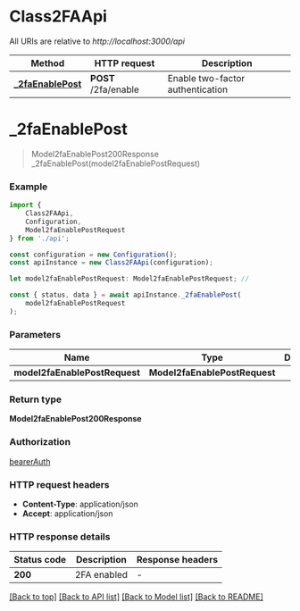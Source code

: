 # Class2FAApi

All URIs are relative to *http://localhost:3000/api*

|Method | HTTP request | Description|
|------------- | ------------- | -------------|
|[**_2faEnablePost**](#_2faenablepost) | **POST** /2fa/enable | Enable two-factor authentication|

# **_2faEnablePost**
> Model2faEnablePost200Response _2faEnablePost(model2faEnablePostRequest)


### Example

```typescript
import {
    Class2FAApi,
    Configuration,
    Model2faEnablePostRequest
} from './api';

const configuration = new Configuration();
const apiInstance = new Class2FAApi(configuration);

let model2faEnablePostRequest: Model2faEnablePostRequest; //

const { status, data } = await apiInstance._2faEnablePost(
    model2faEnablePostRequest
);
```

### Parameters

|Name | Type | Description  | Notes|
|------------- | ------------- | ------------- | -------------|
| **model2faEnablePostRequest** | **Model2faEnablePostRequest**|  | |


### Return type

**Model2faEnablePost200Response**

### Authorization

[bearerAuth](../README.md#bearerAuth)

### HTTP request headers

 - **Content-Type**: application/json
 - **Accept**: application/json


### HTTP response details
| Status code | Description | Response headers |
|-------------|-------------|------------------|
|**200** | 2FA enabled |  -  |

[[Back to top]](#) [[Back to API list]](../README.md#documentation-for-api-endpoints) [[Back to Model list]](../README.md#documentation-for-models) [[Back to README]](../README.md)

